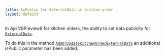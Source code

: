 ```yaml
---
title: IsPublic for ExternalData in kitchen order
layout: default
---
```


In Api V8Preview6 for kitchen orders, the ability to set data publicity for [`ExternalData`](https://syrve.github.io/front.api.doc/2023/04/18/external-order-data-in-kitchen-orders.html).

To do this in the method [`AddOrUpdateKitchenOrderExternalData`](https://syrve.github.io/front.api.sdk/v8/html/M_Resto_Front_Api_IOperationService_AddOrUpdateKitchenOrderExternalData.htm) an additional isPublic parameter has been added.
